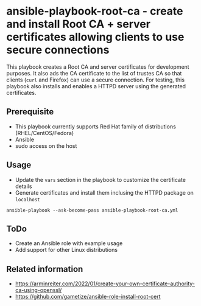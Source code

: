 # ansible-playbook-root-ca - create and install Root CA + server certificates allowing clients to use secure connections

This playbook creates a Root CA and server certificates for development purposes. It also ads the CA certificate to the list of trustes CA so that clients (`curl` and Firefox) can use a secure connection. For testing, this playbook also installs and enables a HTTPD server using the generated certificates.

## Prerequisite
* This playbook currently supports Red Hat family of distributions (RHEL/CentOS/Fedora)
* Ansible
* sudo access on the host


## Usage
* Update the `vars` section in the playbook to customize the certificate details
* Generate certificates and install them inclusing the HTTPD package on `localhost`
```
ansible-playbook --ask-become-pass ansible-playbook-root-ca.yml
```


## ToDo
* Create an Ansible role with example usage
* Add support for other Linux distributions

## Related information
* https://arminreiter.com/2022/01/create-your-own-certificate-authority-ca-using-openssl/
* https://github.com/gametize/ansible-role-install-root-cert
